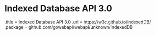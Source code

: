 # Indexed Database API 3.0

.title = Indexed Database API 3.0
.url = <https://w3c.github.io/IndexedDB/>
.package = github.com/gowebapi/webapi/unknown/IndexedDB
